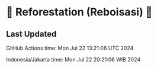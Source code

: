 
# 🌳 Reforestation (Reboisasi) 🌲

## Last Updated

GitHub Actions time: Mon Jul 22 13:21:06 UTC 2024

Indonesia/Jakarta time: Mon Jul 22 20:21:06 WIB 2024
